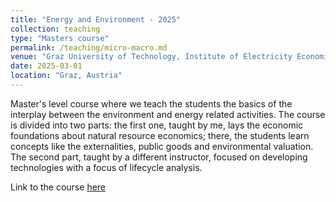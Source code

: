 ```yaml
---
title: "Energy and Environment - 2025"
collection: teaching
type: "Masters course"
permalink: /teaching/micro-macro.md
venue: "Graz University of Technology, Institute of Electricity Economics and Energy Innovation"
date: 2025-03-01
location: "Graz, Austria"
---
```


Master's level course where we teach the students the basics of the interplay between the environment and energy 
related activities. The course is divided into two parts: the first one, taught by me, lays the economic foundations
about natural resource economics; there, the students learn concepts like the externalities, public goods and
environmental valuation. The second part, taught by a different instructor, focused on developing technologies with a
focus of lifecycle analysis.

Link to the course [here](https://online.tugraz.at/tug_online/ee/ui/ca2/app/desktop/#/slc.tm.cp/student/courses/524496?$scrollTo=toc_overview)
